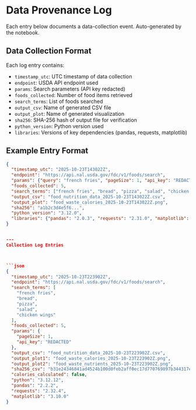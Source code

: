 # Data Provenance Log
Each entry below documents a data-collection event.
Auto-generated by the notebook.

## Data Collection Format
Each log entry contains:
- `timestamp_utc`: UTC timestamp of data collection
- `endpoint`: USDA API endpoint used
- `params`: Search parameters (API key redacted)
- `foods_collected`: Number of food items retrieved
- `search_terms`: List of foods searched
- `output_csv`: Name of generated CSV file
- `output_plot`: Name of generated visualization
- `sha256`: SHA-256 hash of output file for verification
- `python_version`: Python version used
- `libraries`: Versions of key dependencies (pandas, requests, matplotlib)

## Example Entry Format
```json
{
  "timestamp_utc": "2025-10-23T143022Z",
  "endpoint": "https://api.nal.usda.gov/fdc/v1/foods/search",
  "params": {"query": "french fries", "pageSize": 1, "api_key": "REDACTED"},
  "foods_collected": 5,
  "search_terms": ["french fries", "bread", "pizza", "salad", "chicken wings"],
  "output_csv": "food_nutrition_data_2025-10-23T143022Z.csv",
  "output_plot": "food_waste_calories_2025-10-23T143022Z.png",
  "sha256": "a1b2c3d4e5f6...",
  "python_version": "3.12.0",
  "libraries": {"pandas": "2.0.3", "requests": "2.31.0", "matplotlib": "3.7.2"}
}


---
Collection Log Entries



```json
{
  "timestamp_utc": "2025-10-23T223902Z",
  "endpoint": "https://api.nal.usda.gov/fdc/v1/foods/search",
  "search_terms": [
    "french fries",
    "bread",
    "pizza",
    "salad",
    "chicken wings"
  ],
  "foods_collected": 5,
  "params": {
    "pageSize": 1,
    "api_key": "REDACTED"
  },
  "output_csv": "food_nutrition_data_2025-10-23T223902Z.csv",
  "output_plot1": "food_waste_calories_2025-10-23T223902Z.png",
  "output_plot2": "food_waste_nutrients_2025-10-23T223902Z.png",
  "sha256_csv": "b31e24346841ad4524b100d0feb2aff0ec17d770769897b344317e3ad4b53753",
  "calories_calculated": false,
  "python": "3.12.12",
  "pandas": "2.2.2",
  "requests": "2.32.4",
  "matplotlib": "3.10.0"
}
```